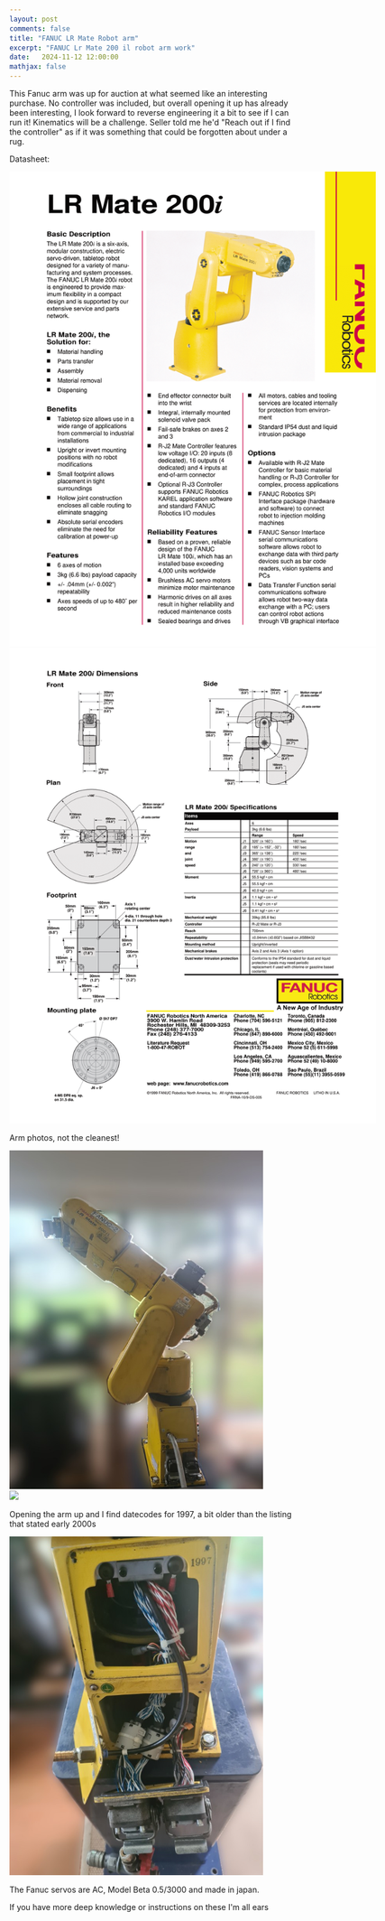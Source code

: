 ```yaml
---
layout: post
comments: false
title: "FANUC LR Mate Robot arm"
excerpt: "FANUC Lr Mate 200 il robot arm work"
date:   2024-11-12 12:00:00
mathjax: false
---
```


This Fanuc arm was up for auction at what seemed like an interesting purchase.
No controller was included, but overall opening it up has already been interesting, I look forward to reverse engineering it a bit to see if I can run it! Kinematics will be a challenge. 
Seller told me he'd "Reach out if I find the controller" as if it was something that could be forgotten about under a rug.

Datasheet:

<div class="imgcap">
<img style="max-width: 650px; max-height: 1650px" src="/assets/fanuc/fanuc_lr_mate_200i_datasheet-1.png">
</div>

<div class="imgcap">
<img style="max-width: 650px; max-height: 1650px" src="/assets/fanuc/fanuc_lr_mate_200i_datasheet-2.png">
</div>

Arm photos, not the cleanest!

<div class="imgcap">
<img style="max-width: 450px; max-height: 650px" src="/assets/fanuc/blurred_arm.jpg">
</div>

<div class="imgcap">
<img style="max-width: 450px; max-height: 650px" src="/assets/fanuc/arm_facing.jpg">
</div>

Opening the arm up and I find datecodes for 1997, a bit older than the listing that stated early 2000s

<div class="imgcap">
<img style="max-width: 450px; max-height: 650px" src="/assets/fanuc/arm_inners.jpg">
</div>

The Fanuc servos are AC, Model Beta 0.5/3000 and made in japan.

If you have more deep knowledge or instructions on these I'm all ears
